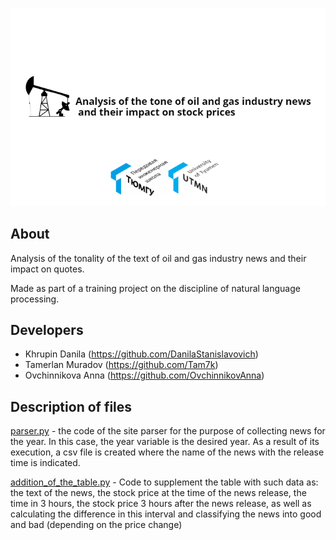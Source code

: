 <p align="center">
      <img src="logotype.png" width="700">
</p>


## About

Analysis of the tonality of the text of oil and gas industry news and their impact on quotes.

Made as part of a training project on the discipline of natural language processing.


## Developers

- Khrupin Danila (https://github.com/DanilaStanislavovich)
- Tamerlan Muradov (https://github.com/Tam7k)
- Ovchinnikova Anna (https://github.com/OvchinnikovAnna)

## Description of files
<p>
      <a href="/parser.py">parser.py</a> - the code of the site parser for the purpose of collecting news for the year.
      In this case, the year variable is the desired year. As a result of its execution, a csv file is created where the name of the news with the release time is      
      indicated.
</p>   
<p>
      <a href="/addition_of_the_table.py">addition_of_the_table.py</a> - Code to supplement the table with such data as: the text of the news, the stock price at the time of the news release, the time in 3 hours, the stock price 3 hours after the news release, as well as calculating the difference in this interval and classifying the news into good and bad (depending on the price change)
</p>
